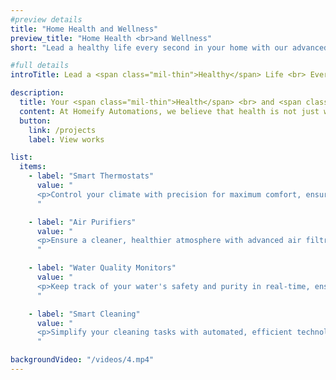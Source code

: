 ```yaml
---
#preview details
title: "Home Health and Wellness"
preview_title: "Home Health <br>and Wellness"
short: "Lead a healthy life every second in your home with our advanced health and wellness solutions."

#full details
introTitle: Lead a <span class="mil-thin">Healthy</span> Life <br> Every Second in Your <span class="mil-thin">Home</span>

description:
  title: Your <span class="mil-thin">Health</span> <br> and <span class="mil-thin">Wellness</span> Solutions
  content: At Homeify Automations, we believe that health is not just wealth; it's everything. Our home health and wellness solutions are designed to help you lead a healthier life with advanced technology. From smart thermostats to air purifiers, we offer a range of products that enhance your living environment, ensuring your home is a sanctuary of health and comfort.
  button:
    link: /projects
    label: View works

list:
  items:
    - label: "Smart Thermostats"
      value: "
      <p>Control your climate with precision for maximum comfort, ensuring that your home is always at the perfect temperature.</p>
      "

    - label: "Air Purifiers"
      value: "
      <p>Ensure a cleaner, healthier atmosphere with advanced air filtration systems that remove pollutants and allergens from your indoor air.</p>
      "

    - label: "Water Quality Monitors"
      value: "
      <p>Keep track of your water's safety and purity in real-time, ensuring that you and your family are always consuming clean and safe water.</p>
      "

    - label: "Smart Cleaning"
      value: "
      <p>Simplify your cleaning tasks with automated, efficient technology that helps keep your home clean with minimal effort.</p>
      "

backgroundVideo: "/videos/4.mp4"
---
```

